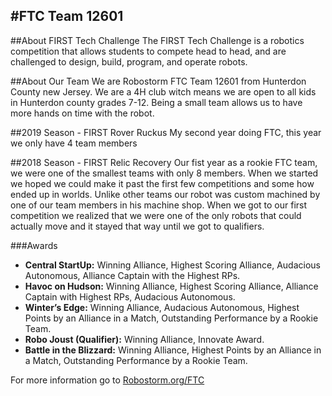 #FTC Team 12601
---
##About FIRST Tech Challenge
The FIRST Tech Challenge is a robotics competition that allows students to compete head to head, and are challenged to design, build, program, and operate robots.

##About Our Team
We are Robostorm FTC Team 12601 from Hunterdon County new Jersey.  We are a 4H club witch means we are open to all kids in Hunterdon county grades 7-12.  Being a small team allows us to have more hands on time with the robot.

##2019 Season - FIRST Rover Ruckus
My second year doing FTC, this year we only have 4 team members

##2018 Season - FIRST Relic Recovery
Our fist year as a rookie FTC team, we were one of the smallest teams with only 8 members.  When we started we hoped we could make it past the first few competitions and some how ended up in worlds.  Unlike other teams our robot was custom machined by one of our team members in his machine shop.  When we got to our first competition we realized that we were one of the only robots that could actually move and it stayed that way until we got to qualifiers.

###Awards
* **Central StartUp:** Winning Alliance, Highest Scoring Alliance, Audacious Autonomous, Alliance Captain with the Highest RPs.
* **Havoc on Hudson:** Winning Alliance, Highest Scoring Alliance, Alliance Captain with Highest RPs, Audacious Autonomous.
* **Winter’s Edge:** Winning Alliance, Audacious Autonomous, Highest Points by an Alliance in a Match, Outstanding Performance by a Rookie Team.
* **Robo Joust (Qualifier):** Winning Alliance, Innovate Award.
* **Battle in the Blizzard:** Winning Alliance, Highest Points by an Alliance in a Match, Outstanding Performance by a Rookie Team.


For more information go to [Robostorm.org/FTC](https://robostorm.org/ftc/)
